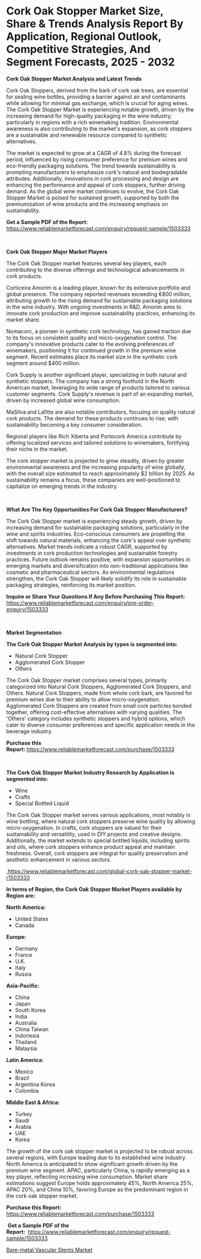 <p><h1>Cork Oak Stopper Market Size, Share & Trends Analysis Report By Application, Regional Outlook, Competitive Strategies, And Segment Forecasts, 2025 - 2032</h1></p><p><strong>Cork Oak Stopper Market Analysis and Latest Trends</strong></p>
<p><p>Cork Oak Stoppers, derived from the bark of cork oak trees, are essential for sealing wine bottles, providing a barrier against air and contaminants while allowing for minimal gas exchange, which is crucial for aging wines. The Cork Oak Stopper Market is experiencing notable growth, driven by the increasing demand for high-quality packaging in the wine industry, particularly in regions with a rich winemaking tradition. Environmental awareness is also contributing to the market's expansion, as cork stoppers are a sustainable and renewable resource compared to synthetic alternatives.</p><p>The market is expected to grow at a CAGR of 4.8% during the forecast period, influenced by rising consumer preference for premium wines and eco-friendly packaging solutions. The trend towards sustainability is prompting manufacturers to emphasize cork's natural and biodegradable attributes. Additionally, innovations in cork processing and design are enhancing the performance and appeal of cork stoppers, further driving demand. As the global wine market continues to evolve, the Cork Oak Stopper Market is poised for sustained growth, supported by both the premiumization of wine products and the increasing emphasis on sustainability.</p></p>
<p><strong>Get a Sample PDF of the Report:&nbsp;</strong> <a href="https://www.reliablemarketforecast.com/enquiry/request-sample/1503333?utm_campaign=3049&utm_medium=2&utm_source=Github&utm_content=ia&utm_term=23032025&utm_id=cork-oak-stopper">https://www.reliablemarketforecast.com/enquiry/request-sample/1503333</a></p>
<p>&nbsp;</p>
<p><strong>Cork Oak Stopper Major Market Players</strong></p>
<p><p>The Cork Oak Stopper market features several key players, each contributing to the diverse offerings and technological advancements in cork products.</p><p>Corticeira Amorim is a leading player, known for its extensive portfolio and global presence. The company reported revenues exceeding €800 million, attributing growth to the rising demand for sustainable packaging solutions in the wine industry. With ongoing investments in R&D, Amorim aims to innovate cork production and improve sustainability practices, enhancing its market share.</p><p>Nomacorc, a pioneer in synthetic cork technology, has gained traction due to its focus on consistent quality and micro-oxygenation control. The company's innovative products cater to the evolving preferences of winemakers, positioning it for continued growth in the premium wine segment. Recent estimates place its market size in the synthetic cork segment around $400 million.</p><p>Cork Supply is another significant player, specializing in both natural and synthetic stoppers. The company has a strong foothold in the North American market, leveraging its wide range of products tailored to various customer segments. Cork Supply's revenue is part of an expanding market, driven by increased global wine consumption.</p><p>MaSilva and Lafitte are also notable contributors, focusing on quality natural cork products. The demand for these products continues to rise, with sustainability becoming a key consumer consideration.</p><p>Regional players like Rich Xiberta and Portocork America contribute by offering localized services and tailored solutions to winemakers, fortifying their niche in the market.</p><p>The cork stopper market is projected to grow steadily, driven by greater environmental awareness and the increasing popularity of wine globally, with the overall size estimated to reach approximately $2 billion by 2025. As sustainability remains a focus, these companies are well-positioned to capitalize on emerging trends in the industry.</p></p>
<p>&nbsp;</p>
<p><strong>What Are The Key Opportunities For Cork Oak Stopper Manufacturers?</strong></p>
<p><p>The Cork Oak Stopper market is experiencing steady growth, driven by increasing demand for sustainable packaging solutions, particularly in the wine and spirits industries. Eco-conscious consumers are propelling the shift towards natural materials, enhancing the cork's appeal over synthetic alternatives. Market trends indicate a robust CAGR, supported by investments in cork production technologies and sustainable forestry practices. Future outlook remains positive, with expansion opportunities in emerging markets and diversification into non-traditional applications like cosmetic and pharmaceutical sectors. As environmental regulations strengthen, the Cork Oak Stopper will likely solidify its role in sustainable packaging strategies, reinforcing its market position.</p></p>
<p><strong>Inquire or Share Your Questions If Any Before Purchasing This Report:</strong> <a href="https://www.reliablemarketforecast.com/enquiry/pre-order-enquiry/1503333?utm_campaign=3049&utm_medium=2&utm_source=Github&utm_content=ia&utm_term=23032025&utm_id=cork-oak-stopper">https://www.reliablemarketforecast.com/enquiry/pre-order-enquiry/1503333</a></p>
<p>&nbsp;</p>
<p><strong>Market Segmentation</strong></p>
<p><strong>The Cork Oak Stopper Market Analysis by types is segmented into:</strong></p>
<p><ul><li>Natural Cork Stopper</li><li>Agglomerated Cork Stopper</li><li>Others</li></ul></p>
<p><p>The Cork Oak Stopper market comprises several types, primarily categorized into Natural Cork Stoppers, Agglomerated Cork Stoppers, and Others. Natural Cork Stoppers, made from whole cork bark, are favored for premium wines due to their ability to allow micro-oxygenation. Agglomerated Cork Stoppers are created from small cork particles bonded together, offering cost-effective alternatives with varying qualities. The 'Others' category includes synthetic stoppers and hybrid options, which cater to diverse consumer preferences and specific application needs in the beverage industry.</p></p>
<p><strong>Purchase this Report:&nbsp;</strong><a href="https://www.reliablemarketforecast.com/purchase/1503333?utm_campaign=3049&utm_medium=2&utm_source=Github&utm_content=ia&utm_term=23032025&utm_id=cork-oak-stopper">https://www.reliablemarketforecast.com/purchase/1503333</a></p>
<p>&nbsp;</p>
<p><strong>The Cork Oak Stopper Market Industry Research by Application is segmented into:</strong></p>
<p><ul><li>Wine</li><li>Crafts</li><li>Special Bottled Liquid</li></ul></p>
<p><p>The Cork Oak Stopper market serves various applications, most notably in wine bottling, where natural cork stoppers preserve wine quality by allowing micro-oxygenation. In crafts, cork stoppers are valued for their sustainability and versatility, used in DIY projects and creative designs. Additionally, the market extends to special bottled liquids, including spirits and oils, where cork stoppers enhance product appeal and maintain freshness. Overall, cork stoppers are integral for quality preservation and aesthetic enhancement in various sectors.</p></p>
<p><a href="https://www.reliablemarketforecast.com/global-cork-oak-stopper-market-r1503333?utm_campaign=3049&utm_medium=2&utm_source=Github&utm_content=ia&utm_term=23032025&utm_id=cork-oak-stopper">&nbsp;https://www.reliablemarketforecast.com/global-cork-oak-stopper-market-r1503333</a></p>
<p><strong>In terms of Region, the Cork Oak Stopper Market Players available by Region are:</strong></p>
<p>
    <p> <strong> North America: </strong>
        <ul>
            <li>United States</li>
            <li>Canada</li>
        </ul>
        </p> 
    <p> <strong> Europe: </strong>
        <ul>
            <li>Germany</li>
            <li>France</li>
            <li>U.K.</li>
            <li>Italy</li>
            <li>Russia</li>
        </ul>
        </p> 
    <p> <strong> Asia-Pacific: </strong>
        <ul>
            <li>China</li>
            <li>Japan</li>
            <li>South Korea</li>
            <li>India</li>
            <li>Australia</li>
            <li>China Taiwan</li>
            <li>Indonesia</li>
            <li>Thailand</li>
            <li>Malaysia</li>
        </ul>
        </p> 
    <p> <strong> Latin America: </strong>
        <ul>
            <li>Mexico</li>
            <li>Brazil</li>
            <li>Argentina Korea</li>
            <li>Colombia</li>
        </ul>
        </p> 
    <p> <strong> Middle East & Africa: </strong>
        <ul>
            <li>Turkey</li>
            <li>Saudi</li>
            <li>Arabia</li>
            <li>UAE</li>
            <li>Korea</li>
        </ul>
    </p>
    </p>
<p><p>The growth of the cork oak stopper market is projected to be robust across several regions, with Europe leading due to its established wine industry. North America is anticipated to show significant growth driven by the premium wine segment. APAC, particularly China, is rapidly emerging as a key player, reflecting increasing wine consumption. Market share estimations suggest Europe holds approximately 45%, North America 25%, APAC 20%, and China 10%, favoring Europe as the predominant region in the cork oak stopper market.</p></p>
<p><strong>Purchase this Report: </strong><a href="https://www.reliablemarketforecast.com/purchase/1503333?utm_campaign=3049&utm_medium=2&utm_source=Github&utm_content=ia&utm_term=23032025&utm_id=cork-oak-stopper">https://www.reliablemarketforecast.com/purchase/1503333</a></p>
<p>&nbsp;<strong>Get a Sample PDF of the Report:&nbsp;&nbsp;</strong><a href="https://www.reliablemarketforecast.com/enquiry/request-sample/1503333?utm_campaign=3049&utm_medium=2&utm_source=Github&utm_content=ia&utm_term=23032025&utm_id=cork-oak-stopper">https://www.reliablemarketforecast.com/enquiry/request-sample/1503333</a></p>
<p><strong></strong></p>
<p><p><a href="https://github.com/felishtimoti/Market-Research-Report-List-1/blob/main/bare-metal-vascular-stents-market.md?utm_campaign=3049&utm_medium=2&utm_source=Github&utm_content=ia&utm_term=23032025&utm_id=cork-oak-stopper">Bare-metal Vascular Stents Market</a></p></p>